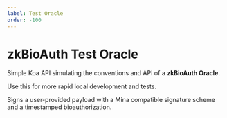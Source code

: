 ```yaml
---
label: Test Oracle
order: -100
---
```


# zkBioAuth Test Oracle

Simple Koa API simulating the conventions and API of a **zkBioAuth Oracle**.

Use this for more rapid local development and tests.

Signs a user-provided payload with a Mina compatible signature scheme and a
timestamped bioauthorization.
